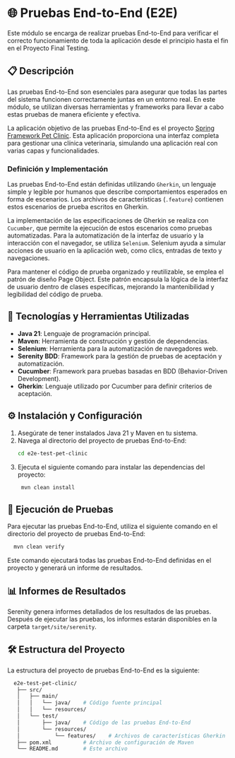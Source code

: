 # 🌐 Pruebas End-to-End (E2E)

Este módulo se encarga de realizar pruebas End-to-End para verificar el correcto funcionamiento de toda la aplicación desde el principio hasta el fin en el Proyecto Final Testing.

## 📋 Descripción

Las pruebas End-to-End son esenciales para asegurar que todas las partes del sistema funcionen correctamente juntas en un entorno real. En este módulo, se utilizan diversas herramientas y frameworks para llevar a cabo estas pruebas de manera eficiente y efectiva.

La aplicación objetivo de las pruebas End-to-End es el proyecto [Spring Framework Pet Clinic](https://spring-framework-petclinic-qctjpkmzuq-od.a.run.app). Esta aplicación proporciona una interfaz completa para gestionar una clínica veterinaria, simulando una aplicación real con varias capas y funcionalidades.

### Definición y Implementación

Las pruebas End-to-End están definidas utilizando `Gherkin`, un lenguaje simple y legible por humanos que describe comportamientos esperados en forma de escenarios. Los archivos de características (`.feature`) contienen estos escenarios de prueba escritos en Gherkin.

La implementación de las especificaciones de Gherkin se realiza con `Cucumber`, que permite la ejecución de estos escenarios como pruebas automatizadas. Para la automatización de la interfaz de usuario y la interacción con el navegador, se utiliza `Selenium`. Selenium ayuda a simular acciones de usuario en la aplicación web, como clics, entradas de texto y navegaciones.

Para mantener el código de prueba organizado y reutilizable, se emplea el patrón de diseño Page Object. Este patrón encapsula la lógica de la interfaz de usuario dentro de clases específicas, mejorando la mantenibilidad y legibilidad del código de prueba.
## 🔨 Tecnologías y Herramientas Utilizadas

- **Java 21**: Lenguaje de programación principal.
- **Maven**: Herramienta de construcción y gestión de dependencias.
- **Selenium**: Herramienta para la automatización de navegadores web.
- **Serenity BDD**: Framework para la gestión de pruebas de aceptación y automatización.
- **Cucumber**: Framework para pruebas basadas en BDD (Behavior-Driven Development).
- **Gherkin**: Lenguaje utilizado por Cucumber para definir criterios de aceptación.

## ⚙️ Instalación y Configuración

1. Asegúrate de tener instalados Java 21 y Maven en tu sistema.
2. Navega al directorio del proyecto de pruebas End-to-End:
   ```sh
   cd e2e-test-pet-clinic
   ```
3. Ejecuta el siguiente comando para instalar las dependencias del proyecto:
   ```sh
    mvn clean install
   ```
## 🚀 Ejecución de Pruebas
Para ejecutar las pruebas End-to-End, utiliza el siguiente comando en el directorio del proyecto de pruebas End-to-End: 
   ```sh
     mvn clean verify
   ```
Este comando ejecutará todas las pruebas End-to-End definidas en el proyecto y generará un informe de resultados.

## 📊 Informes de Resultados
Serenity genera informes detallados de los resultados de las pruebas. Después de ejecutar las pruebas, los informes estarán disponibles en la carpeta `target/site/serenity`.

## 🛠️ Estructura del Proyecto
La estructura del proyecto de pruebas End-to-End es la siguiente:
   ```bash
     e2e-test-pet-clinic/
      ├── src/
      │   ├── main/
      │   │   └── java/    # Código fuente principal
      │   │   └── resources/
      │   └── test/
      │       ├── java/    # Código de las pruebas End-to-End
      │       └── resources/
      │           └── features/    # Archivos de características Gherkin
      ├── pom.xml          # Archivo de configuración de Maven
      └── README.md        # Este archivo
   ```